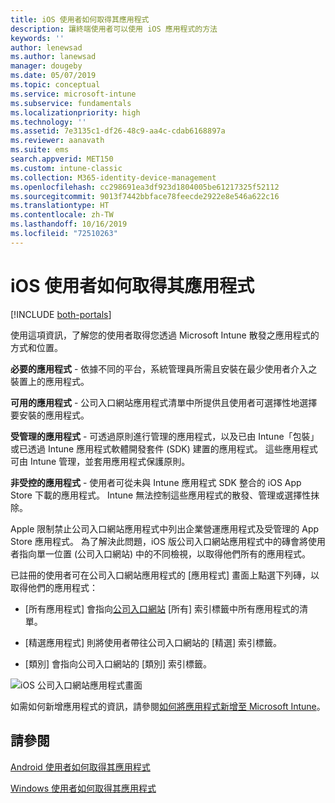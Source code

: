 ```yaml
---
title: iOS 使用者如何取得其應用程式
description: 讓終端使用者可以使用 iOS 應用程式的方法
keywords: ''
author: lenewsad
ms.author: lanewsad
manager: dougeby
ms.date: 05/07/2019
ms.topic: conceptual
ms.service: microsoft-intune
ms.subservice: fundamentals
ms.localizationpriority: high
ms.technology: ''
ms.assetid: 7e3135c1-df26-48c9-aa4c-cdab6168897a
ms.reviewer: aanavath
ms.suite: ems
search.appverid: MET150
ms.custom: intune-classic
ms.collection: M365-identity-device-management
ms.openlocfilehash: cc298691ea3df923d1804005be61217325f52112
ms.sourcegitcommit: 9013f7442bbface78feecde2922e8e546a622c16
ms.translationtype: HT
ms.contentlocale: zh-TW
ms.lasthandoff: 10/16/2019
ms.locfileid: "72510263"
---
```

# <a name="how-your-ios-users-get-their-apps"></a>iOS 使用者如何取得其應用程式

[!INCLUDE [both-portals](../../intune-classic/includes/note-for-both-portals.md)]

使用這項資訊，了解您的使用者取得您透過 Microsoft Intune 散發之應用程式的方式和位置。

**必要的應用程式** - 依據不同的平台，系統管理員所需且安裝在最少使用者介入之裝置上的應用程式。

**可用的應用程式** - 公司入口網站應用程式清單中所提供且使用者可選擇性地選擇要安裝的應用程式。

**受管理的應用程式** - 可透過原則進行管理的應用程式，以及已由 Intune「包裝」或已透過 Intune 應用程式軟體開發套件 (SDK) 建置的應用程式。 這些應用程式可由 Intune 管理，並套用應用程式保護原則。

**非受控的應用程式** - 使用者可從未與 Intune 應用程式 SDK 整合的 iOS App Store 下載的應用程式。 Intune 無法控制這些應用程式的散發、管理或選擇性抹除。  

Apple 限制禁止公司入口網站應用程式中列出企業營運應用程式及受管理的 App Store 應用程式。 為了解決此問題，iOS 版公司入口網站應用程式中的磚會將使用者指向單一位置 (公司入口網站) 中的不同檢視，以取得他們所有的應用程式。

已註冊的使用者可在公司入口網站應用程式的 [應用程式] 畫面上點選下列磚，以取得他們的應用程式：

- [所有應用程式]  會指向[公司入口網站](https://portal.manage.microsoft.com) [所有] 索引標籤中所有應用程式的清單。

- [精選應用程式]  則將使用者帶往公司入口網站的 [精選] 索引標籤。

- [類別]  會指向公司入口網站的 [類別] 索引標籤。


![iOS 公司入口網站應用程式畫面](./media/end-user-apps-ios/ios-cp-app-main-apps-screen.png)

如需如何新增應用程式的資訊，請參閱[如何將應用程式新增至 Microsoft Intune](../apps/apps-add.md)。

## <a name="see-also"></a>請參閱
[Android 使用者如何取得其應用程式](end-user-apps-android.md)

[Windows 使用者如何取得其應用程式](end-user-apps-windows.md)
